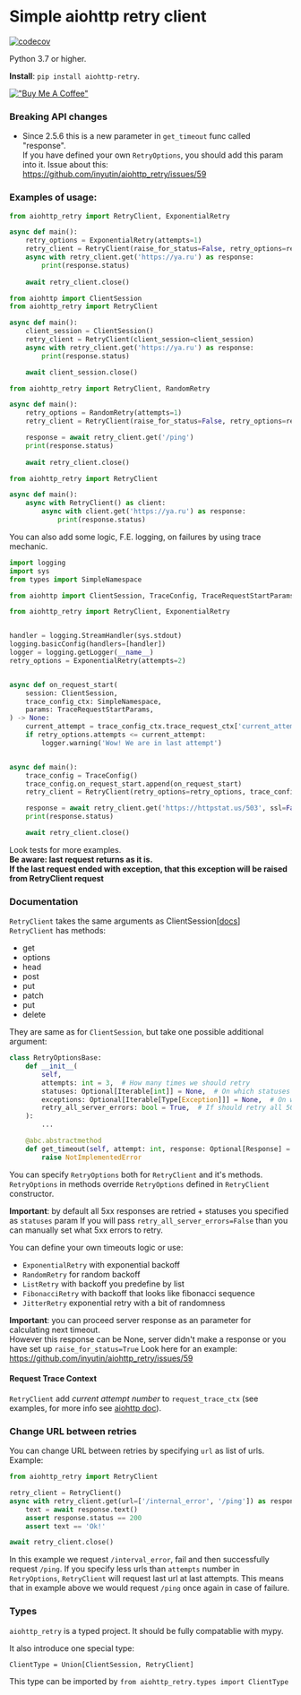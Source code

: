 # Simple aiohttp retry client

[![codecov](https://codecov.io/gh/inyutin/aiohttp_retry/branch/master/graph/badge.svg?token=ZWGAXSF1SP)](https://codecov.io/gh/inyutin/aiohttp_retry)

Python 3.7 or higher.

**Install**: `pip install aiohttp-retry`.

[!["Buy Me A Coffee"](https://www.buymeacoffee.com/assets/img/custom_images/orange_img.png)](https://www.buymeacoffee.com/inyutin)


### Breaking API changes
- Since 2.5.6 this is a new parameter in ```get_timeout``` func called "response".  
If you have defined your own ```RetryOptions```, you should add this param into it.
Issue about this: https://github.com/inyutin/aiohttp_retry/issues/59

### Examples of usage:
```python
from aiohttp_retry import RetryClient, ExponentialRetry

async def main():
    retry_options = ExponentialRetry(attempts=1)
    retry_client = RetryClient(raise_for_status=False, retry_options=retry_options)
    async with retry_client.get('https://ya.ru') as response:
        print(response.status)
        
    await retry_client.close()
```

```python
from aiohttp import ClientSession
from aiohttp_retry import RetryClient 

async def main():
    client_session = ClientSession()
    retry_client = RetryClient(client_session=client_session)
    async with retry_client.get('https://ya.ru') as response:
        print(response.status)

    await client_session.close()
```

```python
from aiohttp_retry import RetryClient, RandomRetry

async def main():
    retry_options = RandomRetry(attempts=1)
    retry_client = RetryClient(raise_for_status=False, retry_options=retry_options)

    response = await retry_client.get('/ping')
    print(response.status)
        
    await retry_client.close()
```

```python
from aiohttp_retry import RetryClient

async def main():
    async with RetryClient() as client:
        async with client.get('https://ya.ru') as response:
            print(response.status)
```

You can also add some logic, F.E. logging, on failures by using trace mechanic.
```python
import logging
import sys
from types import SimpleNamespace

from aiohttp import ClientSession, TraceConfig, TraceRequestStartParams

from aiohttp_retry import RetryClient, ExponentialRetry


handler = logging.StreamHandler(sys.stdout)
logging.basicConfig(handlers=[handler])
logger = logging.getLogger(__name__)
retry_options = ExponentialRetry(attempts=2)


async def on_request_start(
    session: ClientSession,
    trace_config_ctx: SimpleNamespace,
    params: TraceRequestStartParams,
) -> None:
    current_attempt = trace_config_ctx.trace_request_ctx['current_attempt']
    if retry_options.attempts <= current_attempt:
        logger.warning('Wow! We are in last attempt')


async def main():
    trace_config = TraceConfig()
    trace_config.on_request_start.append(on_request_start)
    retry_client = RetryClient(retry_options=retry_options, trace_configs=[trace_config])

    response = await retry_client.get('https://httpstat.us/503', ssl=False)
    print(response.status)

    await retry_client.close()
```
Look tests for more examples. \
**Be aware: last request returns as it is.**  
**If the last request ended with exception, that this exception will be raised from RetryClient request**

### Documentation
`RetryClient` takes the same arguments as ClientSession[[docs](https://docs.aiohttp.org/en/stable/client_reference.html)] \
`RetryClient` has methods:
- get
- options
- head
- post
- put
- patch
- put
- delete

They are same as for `ClientSession`, but take one possible additional argument: 
```python
class RetryOptionsBase:
    def __init__(
        self,
        attempts: int = 3,  # How many times we should retry
        statuses: Optional[Iterable[int]] = None,  # On which statuses we should retry
        exceptions: Optional[Iterable[Type[Exception]]] = None,  # On which exceptions we should retry
        retry_all_server_errors: bool = True,  # If should retry all 500 errors or not
    ):
        ...

    @abc.abstractmethod
    def get_timeout(self, attempt: int, response: Optional[Response] = None) -> float:
        raise NotImplementedError

```
You can specify `RetryOptions` both for `RetryClient` and it's methods. 
`RetryOptions` in methods override `RetryOptions` defined in `RetryClient` constructor.

**Important**: by default all 5xx responses are retried + statuses you specified as ```statuses``` param
If you will pass ```retry_all_server_errors=False``` than you can manually set what 5xx errors to retry.

You can define your own timeouts logic or use: 
- ```ExponentialRetry``` with exponential backoff
- ```RandomRetry``` for random backoff
- ```ListRetry``` with backoff you predefine by list
- ```FibonacciRetry``` with backoff that looks like fibonacci sequence
- ```JitterRetry``` exponential retry with a bit of randomness

**Important**: you can proceed server response as an parameter for calculating next timeout.  
However this response can be None, server didn't make a response or you have set up ```raise_for_status=True```
Look here for an example: https://github.com/inyutin/aiohttp_retry/issues/59

#### Request Trace Context
`RetryClient` add *current attempt number* to `request_trace_ctx` (see examples, 
for more info see [aiohttp doc](https://docs.aiohttp.org/en/stable/client_advanced.html#aiohttp-client-tracing)).

### Change URL between retries
You can change URL between retries by specifying ```url``` as list of urls. Example:
```python
from aiohttp_retry import RetryClient

retry_client = RetryClient()
async with retry_client.get(url=['/internal_error', '/ping']) as response:
    text = await response.text()
    assert response.status == 200
    assert text == 'Ok!'

await retry_client.close()
```

In this example we request ```/interval_error```, fail and then successfully request ```/ping```.
If you specify less urls than ```attempts``` number in ```RetryOptions```, ```RetryClient``` will request last url at last attempts.
This means that in example above we would request ```/ping``` once again in case of failure.

### Types

`aiohttp_retry` is a typed project. It should be fully compatablie with mypy.

It also introduce one special type:
```
ClientType = Union[ClientSession, RetryClient]
```

This type can be imported by ```from aiohttp_retry.types import ClientType```
